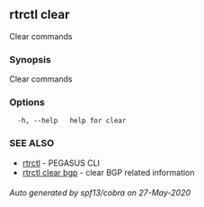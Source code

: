 ## rtrctl clear

Clear commands

### Synopsis


Clear commands

### Options

```
  -h, --help   help for clear
```

### SEE ALSO
* [rtrctl](rtrctl.md)	 - PEGASUS CLI
* [rtrctl clear bgp](rtrctl_clear_bgp.md)	 - clear BGP related information

###### Auto generated by spf13/cobra on 27-May-2020
